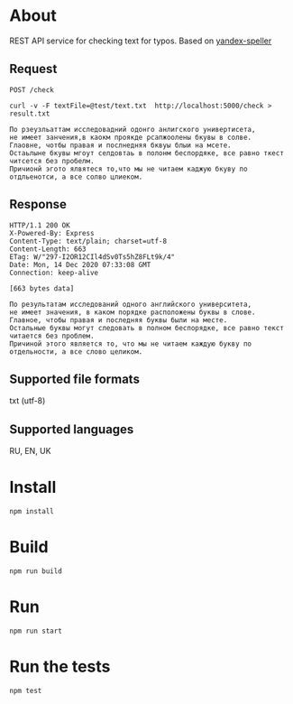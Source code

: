 # About

REST API service for checking text for typos. Based on [yandex-speller](https://github.com/hcodes/yandex-speller)

## Request
`POST /check`
```
curl -v -F textFile=@test/text.txt  http://localhost:5000/check > result.txt
```

```
По рзеузльаттам исследовадний одонго анлигского универтисета,
не имеет занчения,в каокм проякде рсапжоолены бкувы в солве.
Глаовне, чотбы правая и послнедняя бквуы блыи на мсете.
Остаьлыне бкувы мгоут селдовтаь в полонм беспордяке, все равно ткест читсется без пробелм.
Причионй эгото ялвятеся то,что мы не читаем каджую бкуву по отдльенотси, а все солво цлиеком.
```

## Response

```
HTTP/1.1 200 OK
X-Powered-By: Express
Content-Type: text/plain; charset=utf-8
Content-Length: 663
ETag: W/"297-I2OR12CIl4dSv0Ts5hZ8FLt9k/4"
Date: Mon, 14 Dec 2020 07:33:08 GMT
Connection: keep-alive

[663 bytes data]
```
```
По результатам исследований одного английского университета,
не имеет значения, в каком порядке расположены буквы в слове.
Главное, чтобы правая и последняя буквы были на месте.
Остальные буквы могут следовать в полном беспорядке, все равно текст читается без проблем.
Причиной этого является то, что мы не читаем каждую букву по отдельности, а все слово целиком.
```

## Supported file formats
txt (utf-8)

## Supported languages
RU, EN, UK

# Install

```
npm install
```

# Build

```
npm run build
```

# Run

```
npm run start
```

# Run the tests

```
npm test
```
